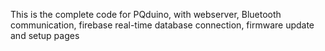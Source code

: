 This is the complete code for PQduino, with webserver, Bluetooth communication, firebase real-time database connection, firmware update and setup pages
